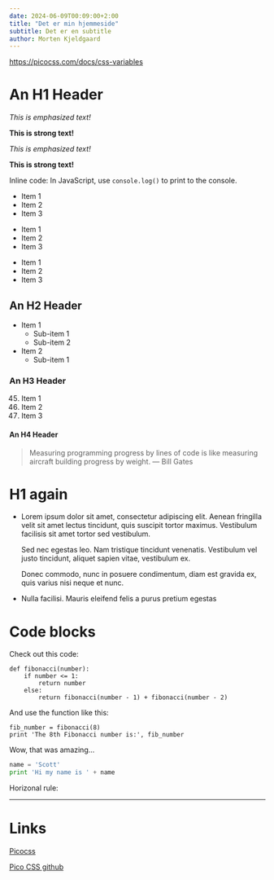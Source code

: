 ```yaml
---
date: 2024-06-09T00:09:00+2:00
title: "Det er min hjemmeside"
subtitle: Det er en subtitle
author: Morten Kjeldgaard
---
```


https://picocss.com/docs/css-variables


# An H1 Header

_This is emphasized text!_

__This is strong text!__

*This is emphasized text!*

**This is strong text!**

Inline code: In JavaScript, use `console.log()` to print to the console.


* Item 1
* Item 2
* Item 3

+ Item 1
+ Item 2
+ Item 3

- Item 1
- Item 2
- Item 3

## An H2 Header

- Item 1
  - Sub-item 1
  - Sub-item 2
- Item 2
  - Sub-item 1

### An H3 Header

45. Item 1
0. Item 2
910. Item 3

#### An H4 Header

> Measuring programming progress by lines of code is like measuring aircraft building progress by weight. — Bill Gates

# H1 again
* Lorem ipsum dolor sit amet, consectetur adipiscing elit. Aenean fringilla velit sit amet lectus tincidunt, quis suscipit tortor maximus. Vestibulum facilisis sit amet tortor sed vestibulum.

  Sed nec egestas leo. Nam tristique tincidunt venenatis. Vestibulum vel justo tincidunt, aliquet sapien vitae, vestibulum ex.

  Donec commodo, nunc in posuere condimentum, diam est gravida ex, quis varius nisi neque et nunc.
* Nulla facilisi. Mauris eleifend felis a purus pretium egestas

# Code blocks

Check out this code:

    def fibonacci(number):
        if number <= 1:
            return number
        else:
            return fibonacci(number - 1) + fibonacci(number - 2)

And use the function like this:

    fib_number = fibonacci(8)
    print 'The 8th Fibonacci number is:', fib_number

Wow, that was amazing...

```python
name = 'Scott'
print 'Hi my name is ' + name
```
Horizonal rule:

---

# Links

[Picocss](https://picocss.com)

[Pico CSS github](https://github.com/picocss/pico)
